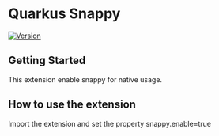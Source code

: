 # Quarkus Snappy

[![Version](https://img.shields.io/maven-central/v/io.quarkiverse.snappy/quarkus-snappy?logo=apache-maven&style=flat-square)](https://search.maven.org/artifact/io.quarkiverse.snappy/quarkus-snappy)

## Getting Started
This extension enable snappy for native usage.

## How to use the extension
Import the extension and set the property snappy.enable=true


